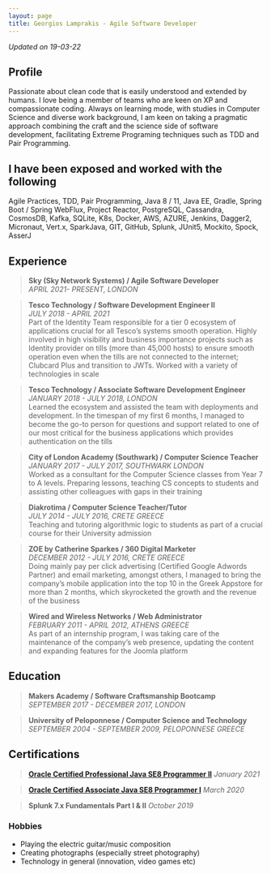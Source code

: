 ```yaml
---
layout: page
title: Georgios Lamprakis - Agile Software Developer
---
```

*Updated on 19-03-22*

## Profile
Passionate about clean code that is easily understood and extended by humans. I love being a member of teams who are keen on XP and compassionate coding. Always on learning mode, with studies in Computer Science and diverse work background, I am keen on taking a pragmatic approach combining the craft and the science side of software development, facilitating Extreme Programing techniques such as TDD and Pair Programming.

## I have been exposed and worked with the following
Agile Practices, TDD, Pair Programming, Java 8 / 11, Java EE, Gradle, Spring Boot / Spring WebFlux, Project Reactor, PostgreSQL, Cassandra, CosmosDB, Kafka, SQLite, K8s, Docker, AWS, AZURE, Jenkins, Dagger2, Micronaut, Vert.x, SparkJava, GIT, GitHub, Splunk, JUnit5, Mockito, Spock, AsserJ 

## Experience
> **Sky (Sky Network Systems) / Agile Software Developer**  
> *APRIL 2021- PRESENT,  LONDON*


> **Tesco Technology / Software Development Engineer II**   
> *JULY 2018 - APRIL 2021*  
> Part of the Identity Team responsible for a tier 0 ecosystem of applications crucial for all Tesco’s systems smooth operation. Highly involved in high visibility and business importance projects such as Identity provider on tills (more than 45,000 hosts) to ensure smooth operation even when the tills are not connected to the internet; Clubcard Plus and transition to JWTs. Worked with a variety of technologies in scale

> **Tesco Technology / Associate Software Development Engineer**  
> *JANUARY  2018 - JULY 2018,  LONDON*  
> Learned the ecosystem and assisted the team with deployments and development. In the timespan of my first 6 months, I managed to become the go-to person for questions and support related to one of our most critical for the business applications which provides authentication on the tills 

> **City of London Academy (Southwark) / Computer Science Teacher**  
> *JANUARY 2017 - JULY 2017,  SOUTHWARK  LONDON*  
> Worked as a consultant for the Computer Science classes from Year 7 to A levels. Preparing lessons, teaching CS concepts to students  and assisting other colleagues with gaps in their training

> **Diakrotima / Computer Science Teacher/Tutor**  
> *JULY 2014 - JULY 2016,  CRETE  GREECE*  
> Teaching and tutoring algorithmic logic to students as part of a crucial course for their University admission

> **ZOE by Catherine Sparkes / 360 Digital Marketer**   
> *DECEMBER 2012 - JULY 2016,  CRETE  GREECE*  
> Doing mainly pay per click advertising (Certified Google Adwords Partner) and email marketing, amongst others, I managed to bring the company’s mobile application into the top 10 in the Greek Appstore for more than 2 months, which skyrocketed the growth and the revenue of the business

> **Wired and Wireless Networks / Web Administrator**  
> *FEBRUARY  2011 - APRIL 2012,  ATHENS  GREECE*  
> As part of an internship program, I was taking care of the maintenance of the company’s web presence, updating the content and expanding features for the Joomla platform

## Education
> **Makers Academy / Software Craftsmanship Bootcamp**  
> *SEPTEMBER 2017 - DECEMBER 2017,  LONDON*

> **University of Peloponnese / Computer Science and Technology**  
> *SEPTEMBER  2004 - SEPTEMBER 2009,  PELOPONNESE GREECE*

## Certifications
> [**Oracle Certified Professional Java SE8 Programmer II**](https://www.youracclaim.com/badges/f1ae141e-38a1-45a4-90f5-fc8607ba28de)
> *January 2021*

> [**Oracle Certified Associate Java SE8 Programmer I**](https://www.youracclaim.com/badges/d71af8ba-b315-48f4-89c2-35a4478dab09)
> *March 2020*

> **Splunk 7.x Fundamentals Part I & II**
> *October 2019* 

### Hobbies
* Playing the electric guitar/music composition  
* Creating photographs (especially street photography)
* Technology in general (innovation, video games etc)

